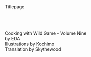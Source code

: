 <br/>
<br/>
Titlepage<br/>
<br/>
<br/>
<br/>
<br/>
Cooking with Wild Game - Volume Nine<br/>
by EDA<br/>
Illustrations by Kochimo<br/>
Translation by Skythewood<br/>
<br/>
<br/>
